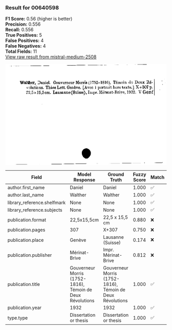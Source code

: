### Result for 00640598
**F1 Score:** 0.56 (higher is better)<br>**Precision:** 0.556<br>**Recall:** 0.556<br>**True Positives:** 5<br>**False Positives:** 4<br>**False Negatives:** 4<br>**Total Fields:** 11<br>[View raw result from mistral-medium-2508](https://github.com/RISE-UNIBAS/humanities_data_benchmark/blob/main/results/2025-09-26/T0179/request_T0179_00640598.json)

<img src="https://github.com/RISE-UNIBAS/humanities_data_benchmark/blob/main/benchmarks/zettelkatalog/images/00640598.jpg?raw=true" alt="00640598" width="600px">

| Field | Model Response | Ground Truth | Fuzzy Score | Match |
|-------|----------------|--------------|-------------|-------|
| author.first_name | Daniel | Daniel | 1.000 | ✅ |
| author.last_name | Walther | Walther | 1.000 | ✅ |
| library_reference.shelfmark | None | None | 1.000 | ✅ |
| library_reference.subjects | None | None | 1.000 | ✅ |
| publication.format | 22,5x15,5cm | 22,5 x 15,5 cm | 0.880 | ❌ |
| publication.pages | 307 | X+307 | 0.750 | ❌ |
| publication.place | Genève | Lausanne (Suisse) | 0.174 | ❌ |
| publication.publisher | Mérinat-Brive | Impr. Mérinat-Brive | 0.812 | ❌ |
| publication.title | Gouverneur Morris (1752-1816), Témoin de Deux Révolutions | Gouverneur Morris (1752-1816), Témoin de Deux Révolutions | 1.000 | ✅ |
| publication.year | 1932 | 1932 | 1.000 | ✅ |
| type.type | Dissertation or thesis | Dissertation or thesis | 1.000 | ✅ |

